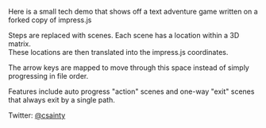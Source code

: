 Here is a small tech demo that shows off a text adventure game written on a forked copy of impress.js

Steps are replaced with scenes. Each scene has a location within a 3D matrix.  
These locations are then translated into the impress.js coordinates.

The arrow keys are mapped to move through this space instead of simply progressing in file order.

Features include auto progress "action" scenes and one-way "exit" scenes that always exit by a single path.

Twitter: [@csainty](http://www.twitter.com/csainty)
